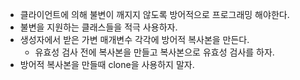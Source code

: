- 클라이언트에 의해 불변이 깨지지 않도록 방어적으로 프로그래밍 해야한다.
- 불변을 지원하는 클래스들을 적극 사용하자.
- 생성자에서 받은 가변 매개변수 각각에 방어적 복사본을 만든다.
  - 유효성 검사 전에 복사본을 만들고 복사본으로 유효성 검사를 하자.
- 방어적 복사본을 만들때 clone을 사용하지 말자.
